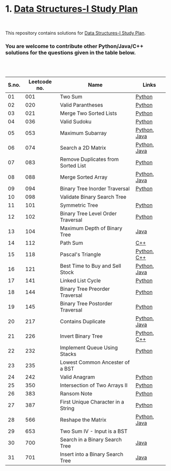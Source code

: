 # 1. [Data Structures-I Study Plan](https://leetcode.com/study-plan/data-structure/) 

<br>

This repository contains solutions for [Data Structures-I Study Plan](https://leetcode.com/study-plan/data-structure). 
### You are welcome to contribute other Python/Java/C++ solutions for the questions given in the table below.

<br>
<br>

| S.no. | Leetcode no. | Name | Links |
|----|-------------------|---------------------------|------------|
| 01 | 001 | Two Sum | [Python](https://github.com/nazianafis/My-LeetCode/blob/main/1-Two-Sum.py) |
| 02 | 020 | Valid Parantheses | [Python](https://github.com/nazianafis/LeetCode-DS/blob/main/20-Valid-Parantheses.py) |
| 03 | 021 | Merge Two Sorted Lists | [Python](https://github.com/nazianafis/LeetCode-DS/blob/main/21-Merge-Two-Sorted-Lists.py) |
| 04 | 036 | Valid Sudoku | [Python](https://github.com/nazianafis/LeetCode-DS/blob/main/36-Valid-Sudoku.py) |
| 05 | 053 | Maximum Subarray | [Python](https://github.com/nazianafis/My-LeetCode/blob/main/53-Maximum-Subarray.py), [Java](https://github.com/nazianafis/My-LeetCode/blob/main/53-Maximum-Subarray.java) |
| 06 | 074 | Search a 2D Matrix | [Python](https://github.com/nazianafis/LeetCode-DS/blob/main/74-Search-a-2D-Matrix.py), [Java](https://github.com/nazianafis/LeetCode-DS/blob/main/74-Search-a-2D-Matrix.java) |
| 07 | 083 | Remove Duplicates from Sorted List | [Python](https://github.com/nazianafis/LeetCode-DS/blob/main/83-Remove-Duplicates-from-Sorted-List.py) |
| 08 | 088 | Merge Sorted Array  | [Python](https://github.com/nazianafis/My-LeetCode/blob/main/88-Merge-Sorted-Array.py), [Java](https://github.com/nazianafis/LeetCode-Data-Structure-I/blob/main/88-Merge-Sorted-Array.java) |
| 09 | 094 | Binary Tree Inorder Traversal | [Python](https://github.com/nazianafis/LeetCode-DS/blob/main/94-Binary-Tree-Inorder-Traversal.py) |
| 10 | 098 | Validate Binary Search Tree |  |
| 11 | 101 | Symmetric Tree       | [Python](https://github.com/nazianafis/LeetCode-Data-Structure-I/blob/main/101-Symmetric-Tree.py) |
| 12 | 102 | Binary Tree Level Order Traversal | [Python](https://github.com/nazianafis/LeetCode-Data-Structure-I/blob/main/102-Binary-Tree-Level-Order-Traversal.py) |
| 13 | 104 | Maximum Depth of Binary Tree | [Java](https://github.com/nazianafis/LeetCode-Data-Structure-I/blob/main/104-Maximum-Depth-of-Binary-Tree.java) |
| 14 | 112 | Path Sum | [C++](https://github.com/nazianafis/LeetCode-Data-Structure-I/blob/main/112-Path-Sum.cpp) |
| 15 | 118 | Pascal's Triangle    | [Python](https://github.com/nazianafis/My-LeetCode/blob/main/118-Pascals-Triangle.py), [C++](https://github.com/nazianafis/LeetCode-Data-Structure-I/blob/main/118-Pascals-Triangle.cpp) |
| 16 | 121 | Best Time to Buy and Sell Stock  | [Python](https://github.com/nazianafis/My-LeetCode/blob/main/121-Best-Time-to-Buy-and-Sell-Stock.py), [Java](https://github.com/nazianafis/My-LeetCode/blob/main/121-Best-Time-to-Buy-and-Sell-Stock.java) |
| 17 | 141 | Linked List Cycle | [Python](https://github.com/nazianafis/LeetCode-DS/blob/main/141-Linked-List-Cycle.py) |
| 18 | 144 | Binary Tree Preorder Traversal | [Python](https://github.com/nazianafis/LeetCode-DS/blob/main/144-Binary-Tree-Preorder-Traversal.py) |
| 19 | 145 | Binary Tree Postorder Traversal | [Python](https://github.com/nazianafis/LeetCode-DS/blob/main/145-Binary-Tree-Postorder-Traversal.py) |
| 20 | 217 | Contains Duplicate | [Python](https://github.com/nazianafis/My-LeetCode/blob/main/217_Contains_Duplicate.py), [Java](https://github.com/nazianafis/My-LeetCode/blob/main/217_Contains_Duplicate.java) |
| 21 | 226 | Invert Binary Tree | [Python](https://github.com/nazianafis/LeetCode-Data-Structure-I/blob/main/226-Invert-Binary-Tree.py), [C++](https://github.com/nazianafis/LeetCode-Data-Structure-I/blob/main/226-Invert-Binary-Tree.cpp) |
| 22 | 232 | Implement Queue Using Stacks | [Python](https://github.com/nazianafis/LeetCode-DS/blob/main/232-Implement-Queue-using-Stacks.py) |
| 23 | 235 | Lowest Common Ancester of a BST |  |
| 24 | 242 | Valid Anagram | [Python](https://github.com/nazianafis/LeetCode-DS/blob/main/242-Valid-Anagram.py) |
| 25 | 350 | Intersection of Two Arrays II    | [Python](https://github.com/nazianafis/My-LeetCode/blob/main/350-Intersection-of-Two-Arrays-II.py) |
| 26 | 383 | Ransom Note | [Python](https://github.com/nazianafis/LeetCode-DS/blob/main/383-Ransom-Note.py) |
| 27 | 387 | First Unique Character in a String | [Python](https://github.com/nazianafis/LeetCode-DS/blob/main/387-First-unique-char-in-a-String.py) |
| 28 | 566 | Reshape the Matrix   | [Python](https://github.com/nazianafis/My-LeetCode/blob/main/566-Reshape-the-Matrix.py), [Java](https://github.com/nazianafis/LeetCode-Data-Structure-I/blob/main/566-Reshape-the-Matrix.java) |
| 29 | 653 | Two Sum IV - Input is a BST |  |
| 30 | 700 | Search in a Binary Search Tree | [Java](https://github.com/nazianafis/LeetCode-Data-Structure-I/blob/main/700-Search-in-a-Binary-Search-Tree.java) |
| 31 | 701 | Insert into a Binary Search Tree | [Java](https://github.com/nazianafis/LeetCode-Data-Structure-I/blob/main/701-Insert-into-a-Binary-Search-Tree.java) |

